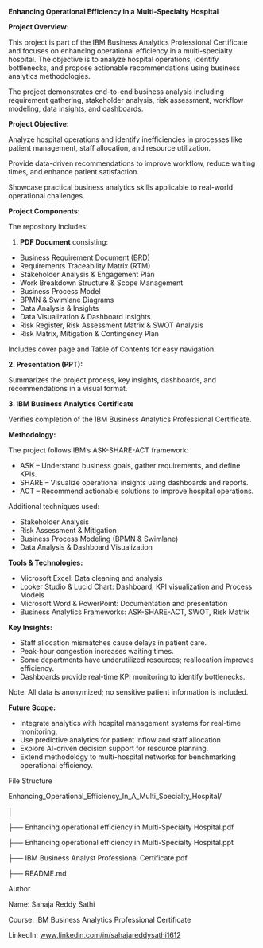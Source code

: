 **Enhancing Operational Efficiency in a Multi-Specialty Hospital**



**Project Overview:**



This project is part of the IBM Business Analytics Professional Certificate and focuses on enhancing operational efficiency in a multi-specialty hospital. The objective is to analyze hospital operations, identify bottlenecks, and propose actionable recommendations using business analytics methodologies.



The project demonstrates end-to-end business analysis including requirement gathering, stakeholder analysis, risk assessment, workflow modeling, data insights, and dashboards.



**Project Objective:**



Analyze hospital operations and identify inefficiencies in processes like patient management, staff allocation, and resource utilization.



Provide data-driven recommendations to improve workflow, reduce waiting times, and enhance patient satisfaction.



Showcase practical business analytics skills applicable to real-world operational challenges.



**Project Components:**



The repository includes:



1. **PDF Document** consisting:



* Business Requirement Document (BRD)
* Requirements Traceability Matrix (RTM)
* Stakeholder Analysis \& Engagement Plan
* Work Breakdown Structure \& Scope Management
* Business Process Model 
* BPMN \& Swimlane Diagrams
* Data Analysis \& Insights
* Data Visualization \& Dashboard Insights
* Risk Register, Risk Assessment Matrix \& SWOT Analysis
* Risk Matrix, Mitigation \& Contingency Plan



Includes cover page and Table of Contents for easy navigation.



**2. Presentation (PPT):**



Summarizes the project process, key insights, dashboards, and recommendations in a visual format.



**3. IBM Business Analytics Certificate**



Verifies completion of the IBM Business Analytics Professional Certificate.



**Methodology:**



The project follows IBM’s ASK-SHARE-ACT framework:



* ASK – Understand business goals, gather requirements, and define KPIs.
* SHARE – Visualize operational insights using dashboards and reports.
* ACT – Recommend actionable solutions to improve hospital operations.



Additional techniques used:



* Stakeholder Analysis
* Risk Assessment \& Mitigation
* Business Process Modeling (BPMN \& Swimlane)
* Data Analysis \& Dashboard Visualization



**Tools \& Technologies:**



* Microsoft Excel: Data cleaning and analysis
* Looker Studio \& Lucid Chart: Dashboard, KPI visualization and Process Models
* Microsoft Word \& PowerPoint: Documentation and presentation
* Business Analytics Frameworks: ASK-SHARE-ACT, SWOT, Risk Matrix



**Key Insights:**



* Staff allocation mismatches cause delays in patient care.
* Peak-hour congestion increases waiting times.
* Some departments have underutilized resources; reallocation improves efficiency.
* Dashboards provide real-time KPI monitoring to identify bottlenecks.



Note: All data is anonymized; no sensitive patient information is included.



**Future Scope:**



* Integrate analytics with hospital management systems for real-time monitoring.
* Use predictive analytics for patient inflow and staff allocation.
* Explore AI-driven decision support for resource planning.
* Extend methodology to multi-hospital networks for benchmarking operational efficiency.



File Structure

Enhancing\_Operational\_Efficiency\_In\_A\_Multi\_Specialty\_Hospital/

│

├── Enhancing operational efficiency in Multi-Specialty Hospital.pdf

├── Enhancing operational efficiency in Multi-Specialty Hospital.ppt

├── IBM Business Analyst Professional Certificate.pdf

├── README.md



Author



Name: Sahaja Reddy Sathi

Course: IBM Business Analytics Professional Certificate

LinkedIn: www.linkedin.com/in/sahajareddysathi1612

